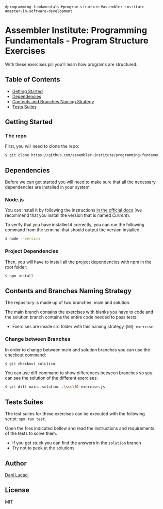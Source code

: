 `#programming-fundamentals` `#program-structure` `#assembler-institute` `#master-in-software-development`

# Assembler Institute: Programming Fundamentals - Program Structure Exercises <!-- omit in toc -->

With these exercises pill you'll learn how programs are structured.

## Table of Contents <!-- omit in toc -->

- [Getting Started](#getting-started)
- [Dependencies](#dependencies)
- [Contents and Branches Naming Strategy](#contents-and-branches-naming-strategy)
- [Tests Suites](#test-suites)

## Getting Started

### The repo

First, you will need to clone the repo:

```bash
$ git clone https://github.com/assembler-institute/programming-fundamentals-program-structure-pill.git
```

## Dependencies

Before we can get started you will need to make sure that all the necessary dependencies are installed in your system.

### Node.js

You can install it by following the instructions [in the official docs](https://nodejs.org/en/) (we recommend that you install the version that is named _Current_).

To verify that you have installed it correctly, you can run the following command from the terminal that should output the version installed:

```bash
$ node --version
```

### Project Dependencies

Then, you will have to install all the project dependencies with npm in the root folder:

```bash
$ npm install
```

## Contents and Branches Naming Strategy

The repository is made up of two branches: main and solution.

The main branch contains the exercises with blanks you have to code and the solution branch contains the entire code needed to pass tests. 

- Exercises are inside src folder with this naming strategy `{NN}-exercise`

### Change between Branches

In order to change between main and solution branches you can use the checkout command:

```bash
$ git checkout solution
```

You can use diff command to show differences between branches so you can see the solution of the different exercises:

```bash
$ git diff main..solution .\src\01-exercise.js
```


## Tests Suites

The test suites for these exercises can be executed with the following script: `npm run test`.

Open the files indicated bellow and read the instructions and requirements of the tests to solve them.

- If you get stuck you can find the answers in the `solution` branch
- Try not to peek at the solutions

## Author <!-- omit in toc -->

[Dani Lucaci](https://github.com/danilucaci)

## License <!-- omit in toc -->

[MIT](https://choosealicense.com/licenses/mit/)